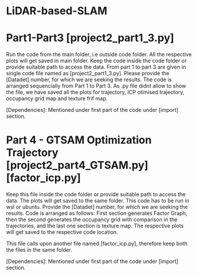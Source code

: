 # LiDAR-based-SLAM


# Part1-Part3 [project2_part1_3.py]
Run the code from the main folder, i.e outside code folder. All the respective plots will get saved in main folder.
Keep the code inside the code folder or provide suitable path to access the data. From part 1 to part 3 are given in single code file named as [project2_part1_3.py]. Please provide the [Datadet] number, for which we are seeking the results. The code is arranged sequencially from Part 1 to Part 3. As .py file didnt allow to show the file, we have saved all the plots for trajectory, ICP otimised trajectory, occupancy grid map and texture frif map.

[Dependencies]: Mentioned under first part of the code under [import] section.

# Part 4 - GTSAM Optimization Trajectory [project2_part4_GTSAM.py] [factor_icp.py]
Keep this file inside the code folder or provide suitable path to access the data. The plots will get saved to the same folder. This code has to be run in wsl or ubuntu. Provide the [Datadet] number, for which we are seeking the results. Code is arranged as follows: First section generates Factor Graph, then the second generates the occupancy grid with comparison in the trajectories, and the last one section is texture map. The respective plots will get saved to the respective code location.

This file calls upon another file named [factor_icp.py], therefore keep both the files in the same folder.

[Dependencies]: Mentioned under first part of the code under [import] section.

